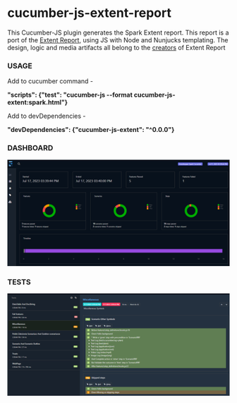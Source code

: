 # cucumber-js-extent-report
This Cucumber-JS plugin generates the Spark Extent report. This report is a port of the [Extent Report](https://www.extentreports.com/), using JS with Node and Nunjucks templating.
The design, logic and media artifacts all belong to the [creators](https://github.com/extent-framework) of Extent Report

### USAGE
Add to cucumber command - 

**"scripts": {"test": "cucumber-js  --format cucumber-js-extent:spark.html"}**

Add to devDependencies - 

**"devDependencies": {"cucumber-js-extent": "^0.0.0"}**

### DASHBOARD
![Dashboard](js-spark-db.PNG)

### TESTS
![Tests](js-spark-test.PNG)
